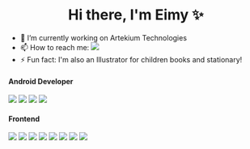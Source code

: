 <h1 align='center'> Hi there, I'm Eimy ✨</h1>

- 🔭 I’m currently working on Artekium Technologies
- 📫 How to reach me: <a href="https://www.linkedin.com/in/eimy-blanco/"><img src="https://img.shields.io/badge/LinkedIn-0077B5?style=for-the-badge&logo=linkedin&logoColor=white"/></a>
- ⚡ Fun fact: I'm also an Illustrator for children books and stationary!

<h4> Android Developer </h4>
<p>
<img src="https://img.shields.io/badge/Android-3DDC84?style=for-the-badge&logo=android&logoColor=white"/>
<img src="https://img.shields.io/badge/Kotlin-0095D5?&style=for-the-badge&logo=kotlin&logoColor=white"/>
<img src="https://img.shields.io/badge/Java-ED8B00?style=for-the-badge&logo=java&logoColor=white"/>
 <img src="https://img.shields.io/badge/firebase-ffca28?style=for-the-badge&logo=firebase&logoColor=black"/>
</p>

<h4> Frontend</h4> 
<p>
<img src="https://img.shields.io/badge/Binance-FCD535?style=for-the-badge&logo=binance&logoColor=white"/>
<img src="https://img.shields.io/badge/HTML5-E34F26?style=for-the-badge&logo=html5&logoColor=white"/>
<img src="https://img.shields.io/badge/CSS3-1572B6?style=for-the-badge&logo=css3&logoColor=white"/>
<img src="https://img.shields.io/badge/Bootstrap-563D7C?style=for-the-badge&logo=bootstrap&logoColor=white"/>
<img src="https://img.shields.io/badge/Sass-CC6699?style=for-the-badge&logo=sass&logoColor=white"/>
<img src="https://img.shields.io/badge/JavaScript-323330?style=for-the-badge&logo=javascript&logoColor=F7DF1E"/>
<img src="https://img.shields.io/badge/jQuery-0769AD?style=for-the-badge&logo=jquery&logoColor=white"/>
<img src="https://img.shields.io/badge/Vue.js-35495E?style=for-the-badge&logo=vuedotjs&logoColor=4FC08D"/>
</p>
